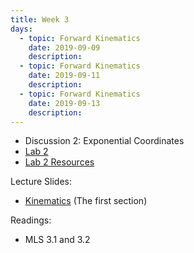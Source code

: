 ```yaml
---
title: Week 3
days:
  - topic: Forward Kinematics
    date: 2019-09-09
    description: 
  - topic: Forward Kinematics
    date: 2019-09-11
    description: 
  - topic: Forward Kinematics
    date: 2019-09-13
    description: 
---
```


- Discussion 2: Exponential Coordinates
- [Lab 2](../assets/labs/lab2.pdf)
- [Lab 2 Resources](../assets/labs/Lab_2_Resources.zip)

Lecture Slides:
- [Kinematics](../assets/lectures/refs/Kinematics_MLS_Chap3.pdf) (The first section)

Readings:
- MLS 3.1 and 3.2
